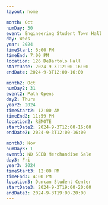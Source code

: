 ```yaml
---
layout: home

month: Oct
numDay: 30
event: Engineering Student Town Hall
day: Weds
year: 2024
timeStart: 6:00 PM
timeEnd: 7:00 PM
location: 126 DeBartolo Hall
startDate: 2024-9-3T12:00-16:00
endDate: 2024-9-3T12:00-16:00

month2: Oct
numDay2: 31
event2: Path Opens
day2: Thurs
year2: 2024
timeStart2: 12:00 AM
timeEnd2: 11:59 PM
location2: REMOTE
startDate2: 2024-9-3T12:00-16:00
endDate2: 2024-9-3T12:00-16:00

month3: Nov
numDay3: 1
event3: ND SEED Merchandise Sale
day3: Fri
year3: 2024
timeStart3: 12:00 PM
timeEnd3: 4:00 PM
location3: Duncan Student Center
startDate3: 2024-9-3T19:00-20:00
endDate3: 2024-9-3T19:00-20:00
---
```

